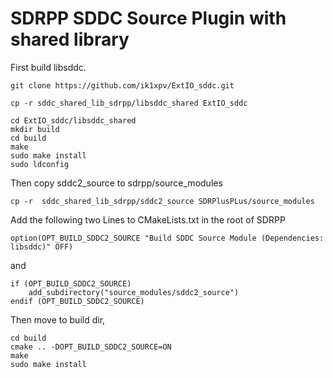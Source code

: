 # SDRPP SDDC Source Plugin with shared library

First build libsddc.

```
git clone https://github.com/ik1xpv/ExtIO_sddc.git

cp -r sddc_shared_lib_sdrpp/libsddc_shared ExtIO_sddc

cd ExtIO_sddc/libsddc_shared
mkdir build
cd build
make 
sudo make install
sudo ldconfig
```
Then copy sddc2_source to sdrpp/source_modules

```
cp -r  sddc_shared_lib_sdrpp/sddc2_source SDRPlusPLus/source_modules
```

Add the following two Lines to CMakeLists.txt in the root of SDRPP

```
option(OPT_BUILD_SDDC2_SOURCE "Build SDDC Source Module (Dependencies: libsddc)" OFF)
```
and
```
if (OPT_BUILD_SDDC2_SOURCE)
    add_subdirectory("source_modules/sddc2_source")
endif (OPT_BUILD_SDDC2_SOURCE)
```

Then move to build dir,
```
cd build
cmake .. -DOPT_BUILD_SDDC2_SOURCE=ON
make 
sudo make install

```


